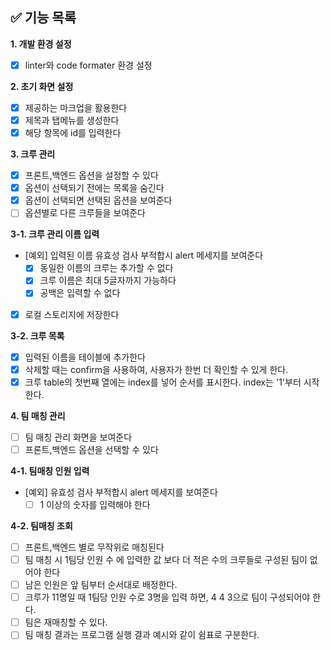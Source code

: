 ## ✅ 기능 목록

**1. 개발 환경 설정**

- [x] linter와 code formater 환경 설정

**2. 초기 화면 설정**

- [x] 제공하는 마크업을 활용한다
- [x] 제목과 탭메뉴를 생성한다
- [x] 해당 항목에 id를 입력한다

**3. 크루 관리**

- [x] 프론트,백엔드 옵션을 설정할 수 있다
- [x] 옵션이 선택되기 전에는 목록을 숨긴다
- [x] 옵션이 선택되면 선택된 옵션을 보여준다
- [ ] 옵션별로 다른 크루들을 보여준다

**3-1. 크루 관리 이름 입력**

- [예외] 입력된 이름 유효성 검사 부적합시 alert 메세지를 보여준다
  - [x] 동일한 이름의 크루는 추가할 수 없다
  - [x] 크루 이름은 최대 5글자까지 가능하다
  - [x] 공백은 입력할 수 없다
- [x] 로컬 스토리지에 저장한다

**3-2. 크루 목록**

- [x] 입력된 이름을 테이블에 추가한다
- [x] 삭제할 때는 confirm을 사용하여, 사용자가 한번 더 확인할 수 있게 한다.
- [x] 크루 table의 첫번째 열에는 index를 넣어 순서를 표시한다. index는 '1'부터 시작한다.

**4. 팀 매칭 관리**

- [ ] 팀 매칭 관리 화면을 보여준다
- [ ] 프론트,백엔드 옵션을 선택할 수 있다

**4-1. 팀매칭 인원 입력**

- [예외] 유효성 검사 부적합시 alert 메세지를 보여준다
  - [ ] 1 이상의 숫자를 입력해야 한다

**4-2. 팀매칭 조회**

- [ ] 프론트,백엔드 별로 무작위로 매칭된다
- [ ] 팀 매칭 시 1팀당 인원 수 에 입력한 값 보다 더 적은 수의 크루들로 구성된 팀이 없어야 한다
- [ ] 남은 인원은 앞 팀부터 순서대로 배정한다.
- [ ] 크루가 11명일 때 1팀당 인원 수로 3명을 입력 하면, 4 4 3으로 팀이 구성되어야 한다.
- [ ] 팀은 재매칭할 수 있다.
- [ ] 팀 매칭 결과는 프로그램 실행 결과 예시와 같이 쉼표로 구분한다.
